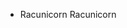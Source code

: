 - Racunicorn Racunicorn

<!---
SrLancelot7/SrLancelot7 is a ✨ special ✨ repository because its `README.md` (this file) appears on your GitHub profile.
You can click the Preview link to take a look at your changes.
--->
